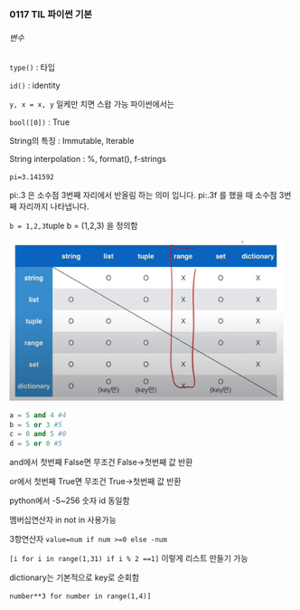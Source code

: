 ### 0117 TIL 파이썬 기본

###### 변수

`type()` : 타입

`id()` : identity

`y, x = x, y` 일케만 치면 스왑 가능 파이썬에서는

`bool([0])` : True



String의 특징 : Immutable, Iterable

String interpolation : %, format(), f-strings



`pi=3.141592`

pi:.3 은 소수점 3번째 자리에서 반올림 하는 의미 입니다. pi:.3f 를 했을 때 소수점 3번째 자리까지 나타냅니다.

`b = 1,2,3`tuple b = (1,2,3) 을 정의함



<img src="TIL_0117.assets/image-20220117110106075.png" alt="image-20220117110106075" style="zoom: 80%;" />

```python
a = 5 and 4 #4
b = 5 or 3 #5
c = 0 and 5 #0
d = 5 or 0 #5
```

and에서 첫번째 False면 무조건 False->첫번째 값 반환

or에서 첫번째 True면 무조건 True->첫번째 값 반환



python에서 -5~256 숫자 id 동일함

멤버십연산자 in not in 사용가능



3항연산자 `value=num if num >=0 else -num`

`[i for i in range(1,31) if i % 2 ==1]` 이렇게 리스트 만들기 가능

dictionary는 기본적으로 key로 순회함

`number**3 for number in range(1,4)]`